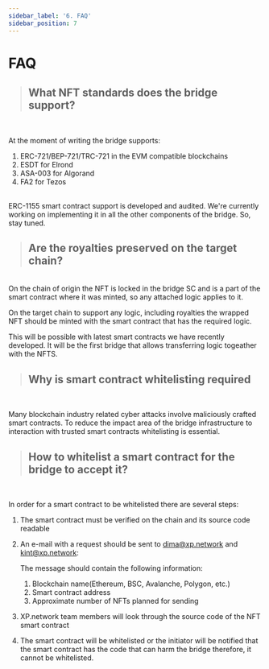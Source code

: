 ```yaml
---
sidebar_label: '6. FAQ'
sidebar_position: 7
---
```


# FAQ

> ## What NFT standards does the bridge support?

<br/>

At the moment of writing the bridge supports:
<br/>

1. ERC-721/BEP-721/TRC-721 in the EVM compatible blockchains
2. ESDT for Elrond
3. ASA-003 for Algorand
4. FA2 for Tezos

<br/>
ERC-1155 smart contract support is developed and audited.
We're currently working on implementing it in all the other components of the bridge. So, stay tuned.
<br/>

> ## Are the royalties preserved on the target chain?

<br/>
On the chain of origin the NFT is locked in the bridge SC and is a part of the smart contract where it was minted, so any attached logic applies to it.

On the target chain to support any logic, including royalties the wrapped NFT should be minted with the smart contract that has the required logic.

This will be possible with latest smart contracts we have recently developed. It will be the first bridge that allows transferring logic togeather with the NFTS.
<br/>

> ## Why is smart contract whitelisting required

<br/>

Many blockchain industry related cyber attacks involve maliciously crafted smart contracts. To reduce the impact area of the bridge infrastructure to interaction with trusted smart contracts whitelisting is essential.
<br/>

> ## How to whitelist a smart contract for the bridge to accept it?

<br/>

In order for a smart contract to be whitelisted there are several steps:
<br/>

1. The smart contract must be verified on the chain and its source code readable
2. An e-mail with a request should be sent to dima@xp.network and kint@xp.network:
    
    The message should contain the following information:
      1. Blockchain name(Ethereum, BSC, Avalanche, Polygon, etc.)
      2. Smart contract address
      3. Approximate number of NFTs planned for sending

3. XP.network team members will look through the source code of the NFT smart contract
4. The smart contract will be whitelisted or the initiator will be notified that the smart contract has the code that can harm the bridge therefore, it cannot be whitelisted.